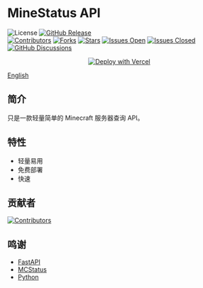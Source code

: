 # MineStatus API

![License](https://img.shields.io/github/license/MSCPO/MineStatus?style=for-the-badge) [![GitHub Release](https://img.shields.io/github/release/MSCPO/MineStatus.svg?style=for-the-badge&logo=Qase&color=005AA4)](https://github.com/MSCPO/MineStatus/releases/latest)<br>[![Contributors](https://img.shields.io/github/contributors-anon/MSCPO/MineStatus.svg?style=flat-square&logo=github&color=005AA4)](https://github.com/MSCPO/MineStatus/graphs/contributors) [![Forks](https://img.shields.io/github/forks/MSCPO/MineStatus?style=flat-square&logo=github&logoColor=fff&color=005AA4)](https://github.com/MSCPO/MineStatus/network/members) [![Stars](https://img.shields.io/github/stars/MSCPO/MineStatus.svg?style=flat-square&logo=github&logoColor=fff&color=005AA4)](https://github.com/MSCPO/MineStatus/stargazers) [![Issues Open](https://img.shields.io/github/issues/MSCPO/MineStatus.svg?style=flat-square&logo=github&logoColor=fff&color=005AA4&cacheSeconds=300)](https://github.com/MSCPO/MineStatus/issues) [![Issues Closed](https://img.shields.io/github/issues-closed/MSCPO/MineStatus.svg?style=flat-square&logo=github&logoColor=fff&color=005AA4&cacheSeconds=300)](https://github.com/MSCPO/MineStatus/issues?q=is%3Aissue+is%3Aclosed) [![GitHub Discussions](https://img.shields.io/github/discussions/MSCPO/MineStatus?style=flat-square&logo=github&logoColor=fff&color=953B00&cacheSeconds=300)](https://github.com/MSCPO/MineStatus/discussions)

<p align="center">
  <a href="https://vercel.com/new/clone?repository-url=https://github.com/MSCPO/MineStatus">
    <img src="https://vercel.com/button" alt="Deploy with Vercel" />
  </a>
</p>

[English](README.md)

## 简介

只是一款轻量简单的 Minecraft 服务器查询 API。

## 特性

- 轻量易用
- 免费部署
- 快速

## 贡献者

<a href="https://github.com/MSCPO/MineStatus/graphs/contributors">
  <img src="https://contrib.rocks/image?repo=MSCPO/MineStatus" alt="Contributors"/>
</a>

## 鸣谢

- [FastAPI](https://fastapi.tiangolo.com/)
- [MCStatus](https://github.com/py-mine/mcstatus)
- [Python](https://www.python.org/)
